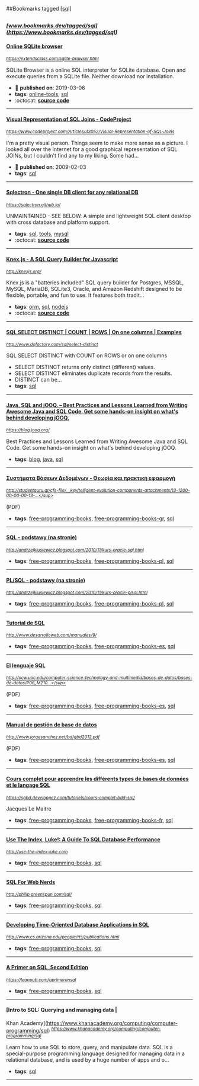 ##Bookmarks tagged [[sql]](https://www.bookmarks.dev?q=[sql])

_<sup><sup>[www.bookmarks.dev/tagged/sql](https://www.bookmarks.dev/tagged/sql)</sup></sup>_
---
#### [Online SQLite browser](https://extendsclass.com/sqlite-browser.html)
_<sup>https://extendsclass.com/sqlite-browser.html</sup>_

SQLite Browser is a online SQL interpreter for SQLite database. Open and execute queries from a SQLite file. Neither download nor installation.
* :calendar: **published on**: 2019-03-06
* **tags**: [online-tools](../tagged/online-tools.md), [sql](../tagged/sql.md)
* :octocat: **[source code](https://github.com/hautdefrance/Web-GUI-for-SQLite)**
---
#### [Visual Representation of SQL Joins - CodeProject](https://www.codeproject.com/Articles/33052/Visual-Representation-of-SQL-Joins)
_<sup>https://www.codeproject.com/Articles/33052/Visual-Representation-of-SQL-Joins</sup>_

I'm a pretty visual person. Things seem to make more sense as a picture. I looked all over the Internet for a good graphical representation of SQL JOINs, but I couldn't find any to my liking. Some had...
* :calendar: **published on**: 2009-02-03
* **tags**: [sql](../tagged/sql.md)
---
#### [Sqlectron - One single DB client for any relational DB](https://sqlectron.github.io/)
_<sup>https://sqlectron.github.io/</sup>_

UNMAINTAINED - SEE BELOW. A simple and lightweight SQL client desktop with cross database and platform support.
* **tags**: [sql](../tagged/sql.md), [tools](../tagged/tools.md), [mysql](../tagged/mysql.md)
* :octocat: **[source code](https://github.com/sqlectron/sqlectron-gui/)**
---
#### [Knex.js - A SQL Query Builder for Javascript](http://knexjs.org/)
_<sup>http://knexjs.org/</sup>_

Knex.js is a "batteries included" SQL query builder for Postgres, MSSQL, MySQL, MariaDB, SQLite3, Oracle, and Amazon Redshift designed to be flexible, portable, and fun to use. It features both tradit...
* **tags**: [orm](../tagged/orm.md), [sql](../tagged/sql.md), [nodejs](../tagged/nodejs.md)
* :octocat: **[source code](https://github.com/tgriesser/knex)**
---
#### [SQL SELECT DISTINCT | COUNT | ROWS | On one columns | Examples](http://www.dofactory.com/sql/select-distinct)
_<sup>http://www.dofactory.com/sql/select-distinct</sup>_

SQL SELECT DISTINCT with COUNT on ROWS or on one columns

* SELECT DISTINCT returns only distinct (different) values.
* SELECT DISTINCT eliminates duplicate records from the results.
* DISTINCT can be...
* **tags**: [sql](../tagged/sql.md)
---
#### [Java, SQL and jOOQ. – Best Practices and Lessons Learned from Writing Awesome Java and SQL Code. Get some hands-on insight on what's behind developing jOOQ.](https://blog.jooq.org/)
_<sup>https://blog.jooq.org/</sup>_

Best Practices and Lessons Learned from Writing Awesome Java and SQL Code. Get some hands-on insight on what's behind developing jOOQ.
* **tags**: [blog](../tagged/blog.md), [java](../tagged/java.md), [sql](../tagged/sql.md)
---
#### [Συστήματα Βάσεων Δεδομένων - Θεωρία και πρακτική εφαρμογή](http://studentguru.gr/cfs-file/__key/telligent-evolution-components-attachments/13-1200-00-00-00-13-46-27/vaseis_5F00_dedomenwn.pdf)
_<sup>http://studentguru.gr/cfs-file/__key/telligent-evolution-components-attachments/13-1200-00-00-00-13-...</sup>_

(PDF)
* **tags**: [free-programming-books](../tagged/free-programming-books.md), [free-programming-books-gr](../tagged/free-programming-books-gr.md), [sql](../tagged/sql.md)
---
#### [SQL - podstawy (na stronie)](http://andrzejklusiewicz.blogspot.com/2010/11/kurs-oracle-sql.html)
_<sup>http://andrzejklusiewicz.blogspot.com/2010/11/kurs-oracle-sql.html</sup>_

* **tags**: [free-programming-books](../tagged/free-programming-books.md), [free-programming-books-pl](../tagged/free-programming-books-pl.md), [sql](../tagged/sql.md)
---
#### [PL/SQL - podstawy (na stronie)](http://andrzejklusiewicz.blogspot.com/2010/11/kurs-oracle-plsql.html)
_<sup>http://andrzejklusiewicz.blogspot.com/2010/11/kurs-oracle-plsql.html</sup>_

* **tags**: [free-programming-books](../tagged/free-programming-books.md), [free-programming-books-pl](../tagged/free-programming-books-pl.md), [sql](../tagged/sql.md)
---
#### [Tutorial de SQL](http://www.desarrolloweb.com/manuales/9/)
_<sup>http://www.desarrolloweb.com/manuales/9/</sup>_

* **tags**: [free-programming-books](../tagged/free-programming-books.md), [free-programming-books-es](../tagged/free-programming-books-es.md), [sql](../tagged/sql.md)
---
#### [El lenguaje SQL](http://ocw.uoc.edu/computer-science-technology-and-multimedia/bases-de-datos/bases-de-datos/P06_M2109_02149.pdf)
_<sup>http://ocw.uoc.edu/computer-science-technology-and-multimedia/bases-de-datos/bases-de-datos/P06_M210...</sup>_

(PDF)
* **tags**: [free-programming-books](../tagged/free-programming-books.md), [free-programming-books-es](../tagged/free-programming-books-es.md), [sql](../tagged/sql.md)
---
#### [Manual de gestión de base de datos](http://www.jorgesanchez.net/bd/gbd2012.pdf)
_<sup>http://www.jorgesanchez.net/bd/gbd2012.pdf</sup>_

(PDF)
* **tags**: [free-programming-books](../tagged/free-programming-books.md), [free-programming-books-es](../tagged/free-programming-books-es.md), [sql](../tagged/sql.md)
---
#### [Cours complet pour apprendre les différents types de bases de données et le langage SQL](https://sgbd.developpez.com/tutoriels/cours-complet-bdd-sql/)
_<sup>https://sgbd.developpez.com/tutoriels/cours-complet-bdd-sql/</sup>_

Jacques Le Maitre
* **tags**: [free-programming-books](../tagged/free-programming-books.md), [free-programming-books-fr](../tagged/free-programming-books-fr.md), [sql](../tagged/sql.md)
---
#### [Use The Index, Luke!: A Guide To SQL Database Performance](http://use-the-index-luke.com)
_<sup>http://use-the-index-luke.com</sup>_

* **tags**: [free-programming-books](../tagged/free-programming-books.md), [sql](../tagged/sql.md)
---
#### [SQL For Web Nerds](http://philip.greenspun.com/sql/)
_<sup>http://philip.greenspun.com/sql/</sup>_

* **tags**: [free-programming-books](../tagged/free-programming-books.md), [sql](../tagged/sql.md)
---
#### [Developing Time-Oriented Database Applications in SQL](http://www.cs.arizona.edu/people/rts/publications.html)
_<sup>http://www.cs.arizona.edu/people/rts/publications.html</sup>_

* **tags**: [free-programming-books](../tagged/free-programming-books.md), [sql](../tagged/sql.md)
---
#### [A Primer on SQL, Second Edition](https://leanpub.com/aprimeronsql)
_<sup>https://leanpub.com/aprimeronsql</sup>_

* **tags**: [free-programming-books](../tagged/free-programming-books.md), [sql](../tagged/sql.md)
---
#### [Intro to SQL: Querying and managing data |
Khan Academy](https://www.khanacademy.org/computing/computer-programming/sql)
_<sup>https://www.khanacademy.org/computing/computer-programming/sql</sup>_

Learn how to use SQL to store, query, and manipulate data. SQL is a special-purpose programming language designed for managing data in a relational database, and is used by a huge number of apps and o...
* **tags**: [sql](../tagged/sql.md)
---
